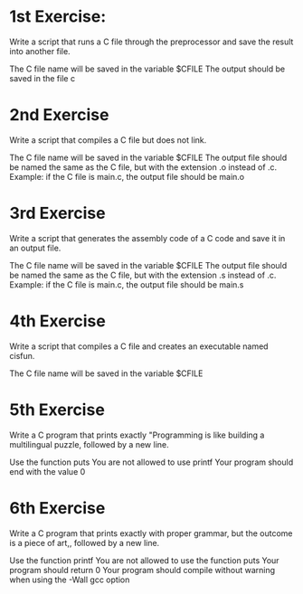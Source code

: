 # 1st Exercise:
Write a script that runs a C file through the preprocessor and save the result into another file.

The C file name will be saved in the variable $CFILE
The output should be saved in the file c

# 2nd Exercise
Write a script that compiles a C file but does not link.

The C file name will be saved in the variable $CFILE
The output file should be named the same as the C file, but with the extension .o instead of .c.
Example: if the C file is main.c, the output file should be main.o

# 3rd Exercise
Write a script that generates the assembly code of a C code and save it in an output file.

The C file name will be saved in the variable $CFILE
The output file should be named the same as the C file, but with the extension .s instead of .c.
Example: if the C file is main.c, the output file should be main.s

# 4th Exercise
Write a script that compiles a C file and creates an executable named cisfun.

The C file name will be saved in the variable $CFILE

# 5th Exercise
Write a C program that prints exactly "Programming is like building a multilingual puzzle, followed by a new line.

Use the function puts
You are not allowed to use printf
Your program should end with the value 0

# 6th Exercise
Write a C program that prints exactly with proper grammar, but the outcome is a piece of art,, followed by a new line.

Use the function printf
You are not allowed to use the function puts
Your program should return 0
Your program should compile without warning when using the -Wall gcc option







